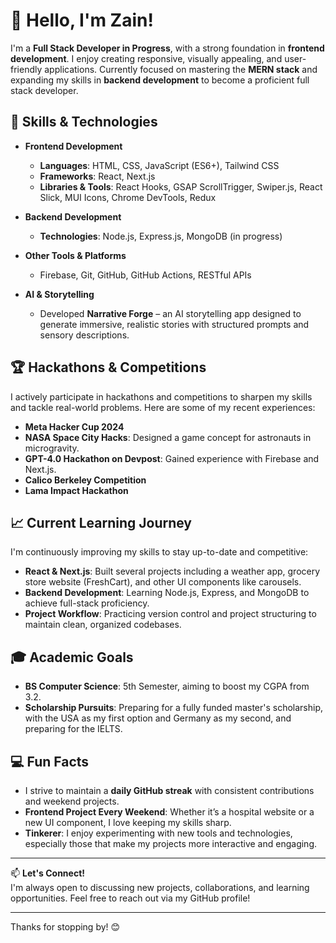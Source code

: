 # 👋 Hello, I'm Zain!

I'm a **Full Stack Developer in Progress**, with a strong foundation in **frontend development**. I enjoy creating responsive, visually appealing, and user-friendly applications. Currently focused on mastering the **MERN stack** and expanding my skills in **backend development** to become a proficient full stack developer.

## 🔧 Skills & Technologies

- **Frontend Development**
  - **Languages**: HTML, CSS, JavaScript (ES6+), Tailwind CSS
  - **Frameworks**: React, Next.js
  - **Libraries & Tools**: React Hooks, GSAP ScrollTrigger, Swiper.js, React Slick, MUI Icons, Chrome DevTools, Redux
  
- **Backend Development**
  - **Technologies**: Node.js, Express.js, MongoDB (in progress)

- **Other Tools & Platforms**
  - Firebase, Git, GitHub, GitHub Actions, RESTful APIs

- **AI & Storytelling**
  - Developed **Narrative Forge** – an AI storytelling app designed to generate immersive, realistic stories with structured prompts and sensory descriptions.

## 🏆 Hackathons & Competitions

I actively participate in hackathons and competitions to sharpen my skills and tackle real-world problems. Here are some of my recent experiences:

- **Meta Hacker Cup 2024**
- **NASA Space City Hacks**: Designed a game concept for astronauts in microgravity.
- **GPT-4.0 Hackathon on Devpost**: Gained experience with Firebase and Next.js.
- **Calico Berkeley Competition**
- **Lama Impact Hackathon**
  

## 📈 Current Learning Journey

I'm continuously improving my skills to stay up-to-date and competitive:

- **React & Next.js**: Built several projects including a weather app, grocery store website (FreshCart), and other UI components like carousels.
- **Backend Development**: Learning Node.js, Express, and MongoDB to achieve full-stack proficiency.
- **Project Workflow**: Practicing version control and project structuring to maintain clean, organized codebases.

## 🎓 Academic Goals

- **BS Computer Science**: 5th Semester, aiming to boost my CGPA from 3.2.
- **Scholarship Pursuits**: Preparing for a fully funded master's scholarship, with the USA as my first option and Germany as my second, and preparing for the IELTS.

## 💻 Fun Facts

- I strive to maintain a **daily GitHub streak** with consistent contributions and weekend projects.
- **Frontend Project Every Weekend**: Whether it’s a hospital website or a new UI component, I love keeping my skills sharp.
- **Tinkerer**: I enjoy experimenting with new tools and technologies, especially those that make my projects more interactive and engaging.

---

📫 **Let's Connect!**  
I'm always open to discussing new projects, collaborations, and learning opportunities. Feel free to reach out via my GitHub profile!

---

Thanks for stopping by! 😊
